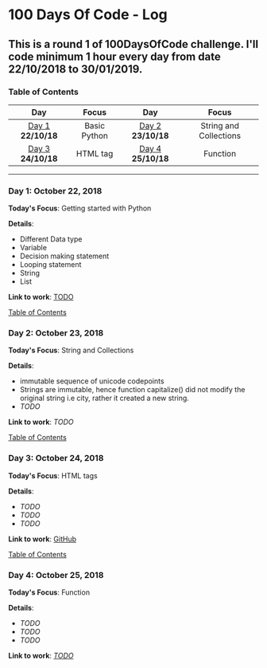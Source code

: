 # 100 Days Of Code - Log
## This is a round 1 of 100DaysOfCode challenge. I'll code minimum 1 hour every day from date 22/10/2018 to 30/01/2019.
<a name="toc"></a>
### Table of Contents 
|Day|Focus|Day|Focus|
|:---:|:-----:|:---:|:-----:|
|[Day 1](#day-1) **22/10/18**|Basic Python|[Day 2](#day-2) **23/10/18**|String and Collections|
|[Day 3](#day-3) **24/10/18**|HTML tag   |[Day 4](#day-4) **25/10/18**| Function |
----------
<a name="day-1"></a>
### Day 1: October 22, 2018 
**Today's Focus**: Getting started with Python

**Details**:
 - Different Data type
 - Variable
 - Decision making statement
 - Looping statement
 - String
 - List

**Link to work**: [TODO](https://github.com/Khushi55/100DaysOfCode/blob/master/PythonPractice/Day1.ipynb)

   [Table of Contents](#toc)

<a name="day-2"></a>
### Day 2: October 23, 2018
**Today's Focus**: String and Collections

**Details**:
 - immutable sequence of unicode codepoints
 - Strings are immutable, hence function capitalize() did not modify the original string i.e city, rather it created a new string.
 - _TODO_

**Link to work**: _TODO_

[Table of Contents](#toc)

<a name="day-3"></a>
### Day 3: October 24, 2018 
**Today's Focus**: HTML tags

**Details**:
 - _TODO_
 - _TODO_
 - _TODO_

**Link to work**: [GitHub]()

[Table of Contents](#toc)

<a name="day-4"></a>
### Day 4: October 25, 2018 
**Today's Focus**: Function

**Details**:
 - _TODO_
 - _TODO_
 - _TODO_

**Link to work**: [_TODO_]()